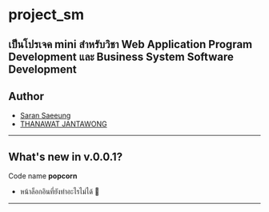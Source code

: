 # project_sm

เป็นโปรเจค mini สำหรับวิชา Web Application Program Development และ Business System Software Development
---
## Author
+ [Saran Saeeung](https://github.com/Mickey4527)
+ [THANAWAT JANTAWONG](https://github.com/thanawat88)
---
## What's new in v.0.0.1?
Code name **popcorn**
+ หน้าล็อกอินที่ยังทำอะไรไม่ได้ 🎊
---
